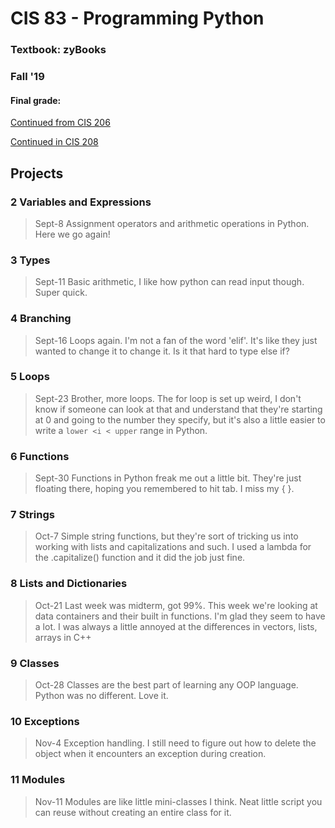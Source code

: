 # CIS 83 - Programming Python

### Textbook: zyBooks
### Fall '19
#### Final grade:

[Continued from CIS 206](https://laughtrey.github.io/cis206/)

[Continued in CIS 208](https://laughtrey.github.io/cis208/)

## Projects

### 2 Variables and Expressions
>Sept-8 Assignment operators and arithmetic operations in Python. Here we go again!

### 3 Types
>Sept-11 Basic arithmetic, I like how python can read input though. Super quick.

### 4 Branching
>Sept-16 Loops again. I'm not a fan of the word 'elif'. It's like they just wanted to change it to change it. Is it that hard to type else if?

### 5 Loops
>Sept-23 Brother, more loops. The for loop is set up weird, I don't know if someone can look at that and understand that they're starting at 0 and going to the
>number they specify, but it's also a little easier to write a ``lower <i < upper`` range in Python.

### 6 Functions
>Sept-30 Functions in Python freak me out a little bit. They're just floating there, hoping you remembered to hit tab. I miss my {  }.

### 7 Strings
>Oct-7 Simple string functions, but they're sort of tricking us into working with lists and capitalizations and such. I used a lambda for the .capitalize() function
>and it did the job just fine.

### 8 Lists and Dictionaries
>Oct-21 Last week was midterm, got 99%. This week we're looking at data containers and their built in functions. I'm glad they seem to have a lot.
>I was always a little annoyed at the differences in vectors, lists, arrays in C++

### 9 Classes
>Oct-28 Classes are the best part of learning any OOP language. Python was no different. Love it.

### 10 Exceptions
>Nov-4 Exception handling. I still need to figure out how to delete the object when it encounters an exception during creation.

### 11 Modules
>Nov-11 Modules are like little mini-classes I think. Neat little script you can reuse without creating an entire class for it.
